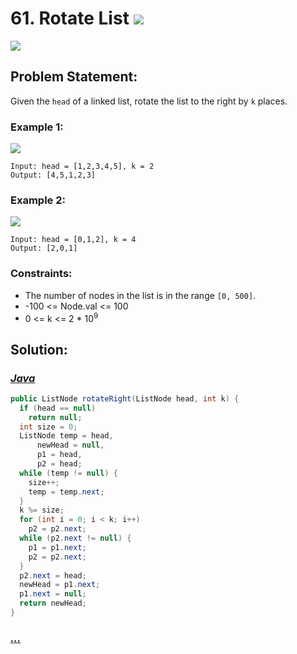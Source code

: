 # 61. Rotate List [![][share]](https://leetcode.com/problems/rotate-list/)

![][medium]

## Problem Statement:

Given the `head` of a linked list, rotate the list to the right by `k` places.

### Example 1:

![](https://assets.leetcode.com/uploads/2020/11/13/rotate1.jpg)

```
Input: head = [1,2,3,4,5], k = 2
Output: [4,5,1,2,3]
```

### Example 2:

![](https://assets.leetcode.com/uploads/2020/11/13/roate2.jpg)

```
Input: head = [0,1,2], k = 4
Output: [2,0,1]
```

### Constraints:

- The number of nodes in the list is in the range `[0, 500]`.
- -100 <= Node.val <= 100
- 0 <= k <= 2 \* 10<sup>9</sup>

## Solution:

### [_Java_](./RotateList.java)

```java
public ListNode rotateRight(ListNode head, int k) {
  if (head == null)
    return null;
  int size = 0;
  ListNode temp = head,
      newHead = null,
      p1 = head,
      p2 = head;
  while (temp != null) {
    size++;
    temp = temp.next;
  }
  k %= size;
  for (int i = 0; i < k; i++)
    p2 = p2.next;
  while (p2.next != null) {
    p1 = p1.next;
    p2 = p2.next;
  }
  p2.next = head;
  newHead = p1.next;
  p1.next = null;
  return newHead;
}
```

### [_..._]()

```

```

<!----------------------------------{ link }--------------------------------->

[share]: https://img.icons8.com/external-anggara-blue-anggara-putra/20/000000/external-share-user-interface-basic-anggara-blue-anggara-putra-2.png
[easy]: https://img.shields.io/badge/Difficulty-Easy-bright.svg
[medium]: https://img.shields.io/badge/Difficulty-Medium-yellow.svg
[hard]: https://img.shields.io/badge/Difficulty-Hard-red.svg
